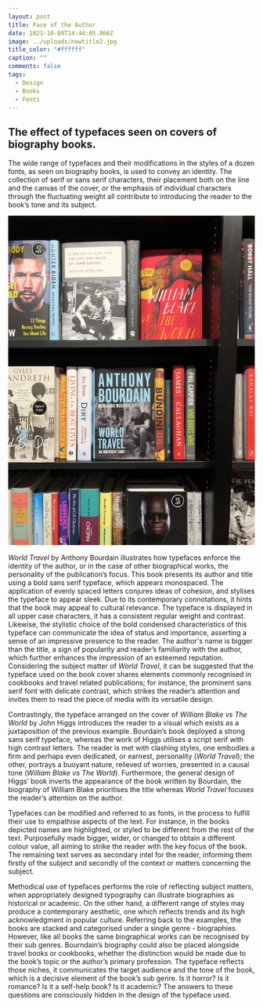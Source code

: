```yaml
---
layout: post
title: Face of the Author
date: 2021-10-09T14:44:05.866Z
image: ../uploads/newtitle2.jpg
title_color: "#ffffff"
caption: ""
comments: false
tags:
  - Design
  - Books
  - Fonts
---
```

## **The effect of typefaces seen on covers of biography books.**

The wide range of typefaces and their modifications in the styles of a dozen fonts, as seen on biography books, is used to convey an identity. The collection of serif or sans serif characters, their placement both on the line and the canvas of the cover, or the emphasis of individual characters through the fluctuating weight all contribute to introducing the reader to the book’s tone and its subject.

![Biography Books](../uploads/e1892d24-20cd-485f-8896-a207f6973fba.jpeg "Biography Books")

*World Travel* by Anthony Bourdain illustrates how typefaces enforce the identity of the author, or in the case of other biographical works, the personality of the publication’s focus. This book presents its author and title using a bold sans serif typeface, which appears monospaced. The application of evenly spaced letters conjures ideas of cohesion, and stylises the typeface to appear sleek. Due to its contemporary connotations, it hints that the book may appeal to cultural relevance. The typeface is displayed in all upper case characters, it has a consistent regular weight and contrast. Likewise, the stylistic choice of the bold condensed characteristics of this typeface can communicate the idea of status and importance, asserting a sense of an impressive presence to the reader. The author's name is bigger than the title, a sign of popularity and reader’s familiarity with the author, which further enhances the impression of an esteemed reputation. Considering the subject matter of *World Travel*, it can be suggested that the typeface used on the book cover shares elements commonly recognised in cookbooks and travel related publications; for instance, the prominent sans serif font with delicate contrast, which strikes the reader’s attention and invites them to read the piece of media with its versatile design.  

Contrastingly, the typeface arranged on the cover of *William Blake vs The World* by John Higgs introduces the reader to a visual which exists as a juxtaposition of the previous example. Bourdain’s book deployed a strong sans serif typeface, whereas the work of Higgs utilises a script serif with high contrast letters. The reader is met with clashing styles, one embodies a firm and perhaps even dedicated, or earnest, personality (*World Travel*); the other, portrays a buoyant nature, relieved of worries, presented in a causal tone (*William Blake vs The World*). Furthermore, the general design of Higgs’ book inverts the appearance of the book written by Bourdain, the biography of William Blake prioritises the title whereas *World Travel* focuses the reader’s attention on the author.

Typefaces can be modified and referred to as fonts, in the process to fulfill their use to empathise aspects of the text. For instance, in the books depicted names are highlighted, or styled to be different from the rest of the text. Purposefully made bigger, wider, or changed to obtain a different colour value, all aiming to strike the reader with the key focus of the book. The remaining text serves as secondary intel for the reader, informing them firstly of the subject and secondly of the context or matters concerning the subject. 

Methodical use of typefaces performs the role of reflecting subject matters, when appropriately designed typography can illustrate biographies as historical or academic. On the other hand, a different range of styles may produce a contemporary aesthetic, one which reflects trends and its high acknowledgment in popular culture. Referring back to the examples, the books are stacked and categorised under a single genre - biographies. However, like all books the same biographical works can be recognised by their sub genres. Bourndain’s biography could also be placed alongside travel books or cookbooks, whether the distinction would be made due to the book’s topic or the author’s primary profession. The typeface reflects those niches, it communicates the target audience and the tone of the book, which is a decisive element of the book’s sub genre. Is it horror? Is it romance? Is it a self-help book? Is it academic? The answers to these questions are consciously hidden in the design of the typeface used.